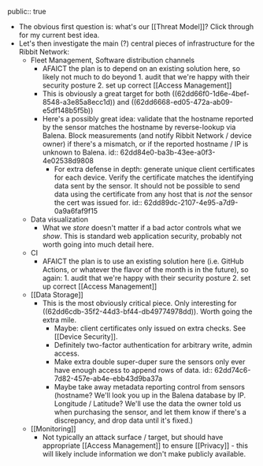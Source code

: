 public:: true

- The obvious first question is: what's our [[Threat Model]]? Click through for my current best idea.
- Let's then investigate the main (?) central pieces of infrastructure for the Ribbit Network:
	- Fleet Management, Software distribution channels
		- AFAICT the plan is to depend on an existing solution here, so likely not much to do beyond 1. audit that we're happy with their security posture 2. set up correct [[Access Management]]
		- This is obviously a great target for both ((62dd66f0-1d6e-4bef-8548-a3e85a8ecc1d)) and ((62dd6668-ed05-472a-ab09-e5df148b5f5b))
		- Here's a possibly great idea: validate that the hostname reported by the sensor matches the hostname by reverse-lookup via Balena. Block measurements (and notify Ribbit Network / device owner) if there's a mismatch, or if the reported hostname / IP is unknown to Balena.
		  id:: 62dd84e0-ba3b-43ee-a0f3-4e02538d9808
			- For extra defense in depth: generate unique client certificates for each device. Verify the certificate matches the identifying data sent by the sensor. It should not be possible to send data using the certificate from any host that is *not* the sensor the cert was issued for.
			  id:: 62dd89dc-2107-4e95-a7d9-0a9a6faf9f15
	- Data visualization
		- What we *store* doesn't matter if a bad actor controls what we *show*. This is standard web application security, probably not worth going into much detail here.
	- CI
		- AFAICT the plan is to use an existing solution here (i.e. GitHub Actions, or whatever the flavor of the month is in the future), so again:  1. audit that we're happy with their security posture 2. set up correct [[Access Management]]
	- [[Data Storage]]
		- This is the most obviously critical piece. Only interesting for ((62dd6cdb-35f2-44d3-bf44-db49774978dd)). Worth going the extra mile.
			- Maybe: client certificates only issued on extra checks. See [[Device Security]].
			- Definitely two-factor authentication for arbitrary write, admin access.
			- Make extra double super-duper sure the sensors only ever have enough access to append rows of data.
			  id:: 62dd74c6-7d82-457e-ab4e-ebb43d9ba37a
			- Maybe take away metadata reporting control from sensors (hostname? We'll look you up in the Balena database by IP. Longitude / Latitude? We'll use the data the owner told us when purchasing the sensor, and let them know if there's a discrepancy, and drop data until it's fixed.)
	- [[Monitoring]]
		- Not typically an attack surface / target, but should have appropriate [[Access Management]] to ensure [[Privacy]] - this will likely include information we don't make publicly available.